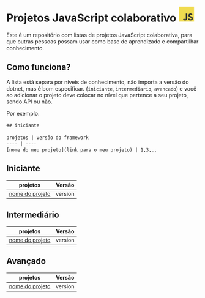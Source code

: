 # Projetos JavaScript colaborativo <img src="https://github.com/devicons/devicon/blob/master/icons/javascript/javascript-original.svg" alt="javascript" width="40" height="40"/> </a> 

Este é um repositório com listas de projetos JavaScript colaborativa, para que outras pessoas possam usar como base de aprendizado e compartilhar conhecimento.


## Como funciona?

A lista está separa por níveis de conhecimento, não importa a versão do dotnet, mas é bom especificar. (`iniciante`, `intermediario`, `avancado`) e você ao adicionar o projeto deve colocar no nível que pertence a seu projeto, sendo API ou não.

Por exemplo:

```
## iniciante

projetos | versão do framework
---- | ----
[nome do meu projeto](link para o meu projeto) | 1,3,..
```

## Iniciante

projetos | Versão
---- | ----
[nome do projeto](repo) | version


## Intermediário

projetos | Versão
---- | ----
[nome do projeto](repo) | version


## Avançado

projetos | Versão
---- | ----
[nome do projeto](repo) | version
